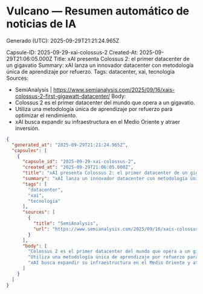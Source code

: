 # Vulcano — Resumen automático de noticias de IA
Generado (UTC): 2025-09-29T21:21:24.965Z

Capsule-ID: 2025-09-29-xai-colossus-2
Created-At: 2025-09-29T21:06:05.000Z
Title: xAI presenta Colossus 2: el primer datacenter de un gigavatio
Summary: xAI lanza un innovador datacenter con metodología única de aprendizaje por refuerzo.
Tags: datacenter, xai, tecnologia
Sources:
  - SemiAnalysis | https://www.semianalysis.com/2025/09/16/xais-colossus-2-first-gigawatt-datacenter/
Body:
  - Colossus 2 es el primer datacenter del mundo que opera a un gigavatio.
  - Utiliza una metodología única de aprendizaje por refuerzo para optimizar el rendimiento.
  - xAI busca expandir su infraestructura en el Medio Oriente y atraer inversión.

```json
{
  "generated_at": "2025-09-29T21:21:24.965Z",
  "capsules": [
    {
      "capsule_id": "2025-09-29-xai-colossus-2",
      "created_at": "2025-09-29T21:06:05.000Z",
      "title": "xAI presenta Colossus 2: el primer datacenter de un gigavatio",
      "summary": "xAI lanza un innovador datacenter con metodología única de aprendizaje por refuerzo.",
      "tags": [
        "datacenter",
        "xai",
        "tecnologia"
      ],
      "sources": [
        {
          "title": "SemiAnalysis",
          "url": "https://www.semianalysis.com/2025/09/16/xais-colossus-2-first-gigawatt-datacenter/"
        }
      ],
      "body": [
        "Colossus 2 es el primer datacenter del mundo que opera a un gigavatio.",
        "Utiliza una metodología única de aprendizaje por refuerzo para optimizar el rendimiento.",
        "xAI busca expandir su infraestructura en el Medio Oriente y atraer inversión."
      ]
    }
  ]
}
```